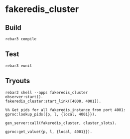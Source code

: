 # fakeredis_cluster

## Build

```
rebar3 compile
```

## Test

```
rebar3 eunit
```

## Tryouts

```
rebar3 shell --apps fakeredis_cluster
observer:start().
fakeredis_cluster:start_link([4000, 4001]).

%% Get pids for all fakeredis_instance from port 4001:
gproc:lookup_pids({p, l, {local, 4001}}).

gen_server:call(fakeredis_cluster, cluster_slots).

gproc:get_value({p, l, {local, 4001}}).
```

